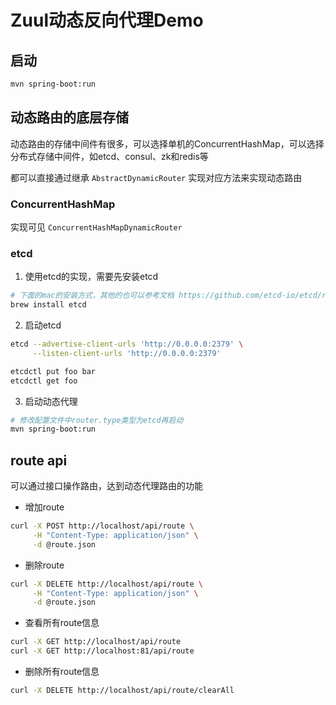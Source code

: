 
# Zuul动态反向代理Demo

## 启动
```bash
mvn spring-boot:run
```

## 动态路由的底层存储
动态路由的存储中间件有很多，可以选择单机的ConcurrentHashMap，可以选择分布式存储中间件，如etcd、consul、zk和redis等

都可以直接通过继承 `AbstractDynamicRouter` 实现对应方法来实现动态路由

### ConcurrentHashMap
实现可见 `ConcurrentHashMapDynamicRouter`

### etcd
1. 使用etcd的实现，需要先安装etcd
```bash
# 下面的mac的安装方式，其他的也可以参考文档 https://github.com/etcd-io/etcd/releases
brew install etcd
```

2. 启动etcd

```bash
etcd --advertise-client-urls 'http://0.0.0.0:2379' \
     --listen-client-urls 'http://0.0.0.0:2379'
```

```bash
etcdctl put foo bar
etcdctl get foo 
```

3. 启动动态代理

```bash
# 修改配置文件中router.type类型为etcd再启动
mvn spring-boot:run
```

## route api
可以通过接口操作路由，达到动态代理路由的功能

- 增加route
```bash
curl -X POST http://localhost/api/route \
     -H "Content-Type: application/json" \
     -d @route.json
```

- 删除route
```bash
curl -X DELETE http://localhost/api/route \
     -H "Content-Type: application/json" \
     -d @route.json
```


- 查看所有route信息
```bash
curl -X GET http://localhost/api/route 
curl -X GET http://localhost:81/api/route 
```

- 删除所有route信息
```bash
curl -X DELETE http://localhost/api/route/clearAll
```
